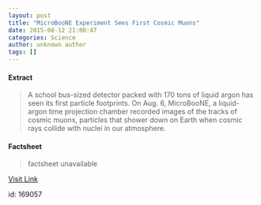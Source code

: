 ```yaml
---
layout: post
title: "MicroBooNE Experiment Sees First Cosmic Muons"
date: 2015-08-12 21:00:47
categories: Science
author: unknown author
tags: []
---
```



#### Extract
>A school bus-sized detector packed with 170 tons of liquid argon has seen its first particle footprints. On Aug. 6, MicroBooNE, a liquid-argon time projection chamber recorded images of the tracks of cosmic muons, particles that shower down on Earth when cosmic rays collide with nuclei in our atmosphere. 

#### Factsheet
>factsheet unavailable

[Visit Link](http://www.sciencedaily.com/releases/2015/08/150812170047.htm)

id:  169057
